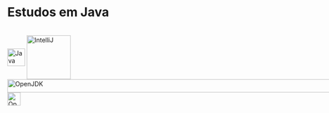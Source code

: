 <h1>Estudos em Java</h1>
<div style="display: inline-block"><br>
  <img align="center" alt="Java" height="40" width="40" src="https://cdn.jsdelivr.net/gh/devicons/devicon/icons/java/java-original.svg" />
  <img align="center" alt="IntelliJ" height="100" width="100" src="https://cdn.jsdelivr.net/gh/devicons/devicon/icons/intellij/intellij-original-wordmark.svg" />
  <img align="center" alt="OpenJDK" height="30" width="900" src="https://meterpreter.org/wp-content/uploads/2020/09/1024px-OpenJDK_logo.png" />
  <img  align="center" alt="OpenJDK" height="30" width="30" src="https://res.cloudinary.com/lwgatsby/f_auto/www/uploads/2020/08/openjdklogo.082620.png" />
</div>
